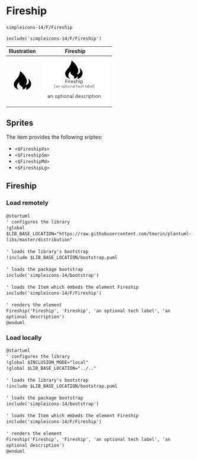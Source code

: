 # Fireship


```text
simpleicons-14/F/Fireship
```

```text
include('simpleicons-14/F/Fireship')
```



| Illustration | Fireship |
| :---: | :---: |
| ![illustration for Illustration](../../simpleicons-14/F/Fireship.png) | ![illustration for Fireship](../../simpleicons-14/F/Fireship.Local.png) |



## Sprites
The item provides the following sriptes:

- `<$FireshipXs>`
- `<$FireshipSm>`
- `<$FireshipMd>`
- `<$FireshipLg>`





## Fireship

### Load remotely
```plantuml
@startuml
' configures the library
!global $LIB_BASE_LOCATION="https://raw.githubusercontent.com/tmorin/plantuml-libs/master/distribution"

' loads the library's bootstrap
!include $LIB_BASE_LOCATION/bootstrap.puml

' loads the package bootstrap
include('simpleicons-14/bootstrap')

' loads the Item which embeds the element Fireship
include('simpleicons-14/F/Fireship')

' renders the element
Fireship('Fireship', 'Fireship', 'an optional tech label', 'an optional description')
@enduml
```

### Load locally
```plantuml
@startuml
' configures the library
!global $INCLUSION_MODE="local"
!global $LIB_BASE_LOCATION="../.."

' loads the library's bootstrap
!include $LIB_BASE_LOCATION/bootstrap.puml

' loads the package bootstrap
include('simpleicons-14/bootstrap')

' loads the Item which embeds the element Fireship
include('simpleicons-14/F/Fireship')

' renders the element
Fireship('Fireship', 'Fireship', 'an optional tech label', 'an optional description')
@enduml
```

